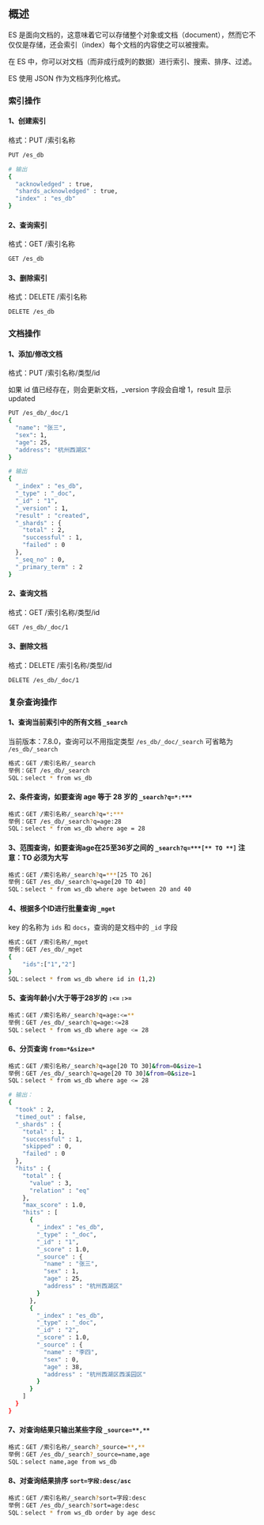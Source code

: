 ## 概述

ES 是面向文档的，这意味着它可以存储整个对象或文档（document），然而它不仅仅是存储，还会索引（index）每个文档的内容使之可以被搜索。

在 ES 中，你可以对文档（而非成行成列的数据）进行索引、搜索、排序、过滤。

ES 使用 JSON 作为文档序列化格式。

### 索引操作

#### 1、创建索引

格式：PUT /索引名称

```bash
PUT /es_db

# 输出
{
  "acknowledged" : true,
  "shards_acknowledged" : true,
  "index" : "es_db"
}
```

#### 2、查询索引

格式：GET /索引名称

```bash
GET /es_db
```

#### 3、删除索引

格式：DELETE /索引名称

```bash
DELETE /es_db
```

### 文档操作

#### 1、添加/修改文档

格式：PUT /索引名称/类型/id

如果 id 值已经存在，则会更新文档，_version 字段会自增 1，result 显示 updated

```bash
PUT /es_db/_doc/1
{
  "name": "张三",
  "sex": 1,
  "age": 25,
  "address": "杭州西湖区"
}

# 输出
{
  "_index" : "es_db",
  "_type" : "_doc",
  "_id" : "1",
  "_version" : 1,
  "result" : "created",
  "_shards" : {
    "total" : 2,
    "successful" : 1,
    "failed" : 0
  },
  "_seq_no" : 0,
  "_primary_term" : 2
}
```

#### 2、查询文档

格式：GET /索引名称/类型/id

```bash
GET /es_db/_doc/1
```

#### 3、删除文档

格式：DELETE /索引名称/类型/id

```bash
DELETE /es_db/_doc/1
```

### 复杂查询操作

#### 1、查询当前索引中的所有文档  `_search`

当前版本：7.8.0，查询可以不用指定类型 `/es_db/_doc/_search` 可省略为 `/es_db/_search`

```bash
格式：GET /索引名称/_search
举例：GET /es_db/_search
SQL：select * from ws_db
```

#### 2、条件查询，如要查询 age 等于 28 岁的 `_search?q=*:***`

```bash
格式：GET /索引名称/_search?q=*:***
举例：GET /es_db/_search?q=age:28
SQL：select * from ws_db where age = 28
```

#### 3、范围查询，如要查询age在25至36岁之间的 `_search?q=***[** TO **]` 注意：TO 必须为大写

```bash
格式：GET /索引名称/_search?q=***[25 TO 26]
举例：GET /es_db/_search?q=age[20 TO 40]
SQL：select * from ws_db where age between 20 and 40
```

#### 4、根据多个ID进行批量查询 `_mget`

key 的名称为 `ids` 和 `docs`，查询的是文档中的 `_id` 字段

```bash
格式：GET /索引名称/_mget
举例：GET /es_db/_mget
{
	"ids":["1","2"]
}
SQL：select * from ws_db where id in (1,2)
```

#### 5、查询年龄小/大于等于28岁的 `:<=` `:>=`

```bash
格式：GET /索引名称/_search?q=age:<=**
举例：GET /es_db/_search?q=age:<=28
SQL：select * from ws_db where age <= 28
```

#### 6、分页查询 `from=*&size=*`

```bash
格式：GET /索引名称/_search?q=age[20 TO 30]&from=0&size=1
举例：GET /es_db/_search?q=age[20 TO 30]&from=0&size=1
SQL：select * from ws_db where age <= 28

# 输出：
{
  "took" : 2,
  "timed_out" : false,
  "_shards" : {
    "total" : 1,
    "successful" : 1,
    "skipped" : 0,
    "failed" : 0
  },
  "hits" : {
    "total" : {
      "value" : 3,
      "relation" : "eq"
    },
    "max_score" : 1.0,
    "hits" : [
      {
        "_index" : "es_db",
        "_type" : "_doc",
        "_id" : "1",
        "_score" : 1.0,
        "_source" : {
          "name" : "张三",
          "sex" : 1,
          "age" : 25,
          "address" : "杭州西湖区"
        }
      },
      {
        "_index" : "es_db",
        "_type" : "_doc",
        "_id" : "2",
        "_score" : 1.0,
        "_source" : {
          "name" : "李四",
          "sex" : 0,
          "age" : 38,
          "address" : "杭州西湖区西溪园区"
        }
      }
    ]
  }
}
```

#### 7、对查询结果只输出某些字段 `_source=**,**`

```bash
格式：GET /索引名称/_search?_source=**,**
举例：GET /es_db/_search?_source=name,age
SQL：select name,age from ws_db
```

#### 8、对查询结果排序 `sort=字段:desc/asc`

```bash
格式：GET /索引名称/_search?sort=字段:desc
举例：GET /es_db/_search?sort=age:desc
SQL：select * from ws_db order by age desc
```


